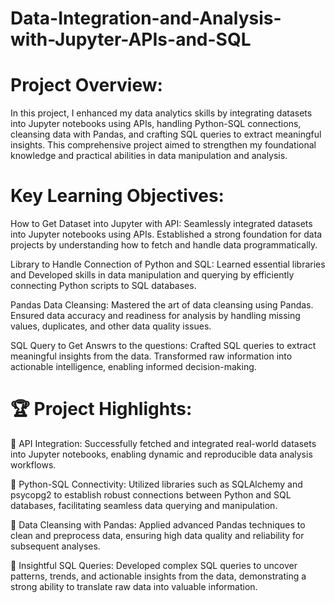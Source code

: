 # Data-Integration-and-Analysis-with-Jupyter-APIs-and-SQL

# Project Overview:

In this project, I enhanced my data analytics skills by integrating datasets into Jupyter notebooks using APIs, handling Python-SQL connections,
cleansing data with Pandas, and crafting SQL queries to extract meaningful insights. This comprehensive project aimed to strengthen my foundational knowledge 
and practical abilities in data manipulation and analysis.

# Key Learning Objectives:

How to Get Dataset into Jupyter with API:
Seamlessly integrated datasets into Jupyter notebooks using APIs.
Established a strong foundation for data projects by understanding how to fetch and handle data programmatically.

Library to Handle Connection of Python and SQL:
Learned essential libraries and Developed skills in data manipulation and querying by efficiently connecting Python scripts to SQL databases.

Pandas Data Cleansing:
Mastered the art of data cleansing using Pandas.
Ensured data accuracy and readiness for analysis by handling missing values, duplicates, and other data quality issues.

SQL Query to Get Answrs to the questions:
Crafted SQL queries to extract meaningful insights from the data.
Transformed raw information into actionable intelligence, enabling informed decision-making.

# 🏆 Project Highlights:

📌 API Integration:
Successfully fetched and integrated real-world datasets into Jupyter notebooks, enabling dynamic and reproducible data analysis workflows.

📌 Python-SQL Connectivity:
Utilized libraries such as SQLAlchemy and psycopg2 to establish robust connections between Python and SQL databases, facilitating seamless data querying and manipulation.

📌 Data Cleansing with Pandas:
Applied advanced Pandas techniques to clean and preprocess data, ensuring high data quality and reliability for subsequent analyses.

📌 Insightful SQL Queries:
Developed complex SQL queries to uncover patterns, trends, and actionable insights from the data, demonstrating a strong ability to translate raw data into valuable information.
